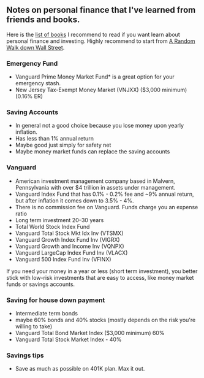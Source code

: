 ## Notes on personal finance that I've learned from friends and books. 

Here is the [list of books](https://booknshelf.com/topics/investing) I recommend to read if you want learn about personal finance and investing. Highly recommend to start from [A Random Walk down Wall Street](https://www.amazon.com/Random-Walk-down-Wall-Street/dp/0393352242/ref=sr_1_1?s=books&ie=UTF8&qid=1495799357&sr=1-1&keywords=A+Random+Walk+Down+Wall+Street%3A).


### Emergency Fund
- Vanguard Prime Money Market Fund* is a great option for your emergency stash.
- New Jersey Tax-Exempt Money Market (VNJXX) ($3,000 minimum) (0.16% ER)


### Saving Accounts 
 - In general not a good choice because you lose money upon yearly inflation. 
 - Has less than 1% annual return
 - Maybe good just simply for safety net
 - Maybe  money market funds can replace the saving accounts


### Vanguard 
- American investment management company based in Malvern, Pennsylvania with over $4 trillion in assets under management.
- Vanguard Index Fund that has 0.1% - 0.2% fee and ~9% annual return, but after inflation it comes down to 3.5% - 4%. 
- There is no commission fee on Vanguard. Funds charge you an expense ratio
- Long term investment 20–30 years
- Total World Stock Index Fund
- Vanguard Total Stock Mkt Idx Inv (VTSMX)
- Vanguard Growth Index Fund Inv (VIGRX)
- Vanguard Growth and Income Inv (VQNPX)
- Vanguard Large­Cap Index Fund Inv (VLACX)
- Vanguard 500 Index Fund Inv (VFINX)



If you need your money in a year or less (short term investment), you better stick with low-risk investments that are easy to access, like money market funds or savings accounts.
  
### Saving for house down payment
 - Intermediate term bonds
 - maybe 60% bonds and 40% stocks (mostly depends on the risk you're willing to take)
 - Vanguard Total Bond Market Index ($3,000 minimum) 60%
 - Vanguard Total Stock Market Index - 40% 
  


### Savings tips
- Save as much as possible on 401K plan. Max it out.
